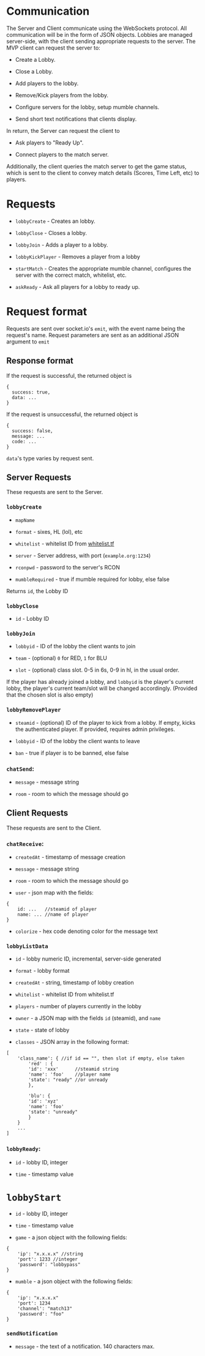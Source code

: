 # Communication

The Server and Client communicate using the WebSockets protocol. All communication
will be in the form of JSON objects. Lobbies are managed server-side, with the
client sending appropriate requests to the server. The MVP client can request the
server to:

* Create a Lobby.

* Close a Lobby.

* Add players to the lobby.

* Remove/Kick players from the lobby.

* Configure servers for the lobby, setup mumble channels.

* Send short text notifications that clients display.

In return, the Server can request the client to

* Ask players to "Ready Up".

* Connect players to the match server.

Additionally, the client queries the match server to get the game status, which
is sent to the client to convey match details (Scores, Time Left, etc) to players.

# Requests

* `lobbyCreate` - Creates an lobby.

* `lobbyClose` - Closes a lobby.

* `lobbyJoin` - Adds a player to a lobby.

* `lobbyKickPlayer` - Removes a player from a lobby

* `startMatch` - Creates the appropriate mumble channel, configures the server with the correct match, whitelist, etc.

* `askReady` - Ask all players for a lobby to ready up.

# Request format

Requests are sent over socket.io's `emit`, with the event name being the request's name. Request
parameters are sent as an additional JSON argument to `emit
`
## Response format

If the request is successful, the returned object is
```
{
  success: true,
  data: ...
}
```

If the request is unsuccessful, the returned object is
```
{
  success: false,
  message: ...
  code: ...
}
```

`data`'s type varies by request sent.
## Server Requests

These requests are sent to the Server.

### `lobbyCreate`

* `mapName`

* `format` - sixes, HL (lol), etc

* `whitelist` - whitelist ID from [whitelist.tf](http://whitelist.tf/)

* `server` - Server address, with port (`example.org:1234`)

* `rconpwd` - password to the server's RCON

* `mumbleRequired` - true if mumble required for lobby, else false

Returns `id`, the Lobby ID

### `lobbyClose`

* `id` - Lobby ID

### `lobbyJoin`

* `lobbyid` - ID of the lobby the client wants to join

* `team` - (optional) `0` for RED, `1` for BLU

* `slot` - (optional) class slot. 0-5 in 6s, 0-9 in hl, in the usual order.

If the player has already joined a lobby, and `lobbyid` is the player's current
lobby, the player's current team/slot will be changed accordingly. (Provided that
the chosen slot is also empty)

### `lobbyRemovePlayer`

* `steamid` - (optional) ID of the player to kick from a lobby. If empty, kicks the authenticated player. If provided, requires admin privileges.

* `lobbyid` - ID of the lobby the client wants to leave

* `ban` - true if player is to be banned, else false

### `chatSend`:

* `message` - message string

* `room` - room to which the message should go

## Client Requests

These requests are sent to the Client.

### `chatReceive`:

* `createdAt` - timestamp of message creation

* `message` - message string

* `room` - room to which the message should go

* `user` - json map with the fields:
```
{
	id: ...   //steamid of player
	name: ... //name of player
}
```

* `colorize` - hex code denoting color for the message text

### `lobbyListData`

* `id` - lobby numeric ID, incremental, server-side generated

* `format` - lobby format

* `createdAt` - string, timestamp of lobby creation

* `whitelist` - whitelist ID from whitelist.tf

* `players` - number of players currently in the lobby

* `owner` - a JSON map with the fields `id` (steamid), and `name`

* `state` - state of lobby

* `classes` - JSON array in the following format:
```
[
	'class_name': { //if id == "", then slot if empty, else taken
		'red' : {
		'id': 'xxx'      //steamid string
		'name': 'foo'    //player name
		'state': "ready" //or unready
		},
		
		'blu': {
		'id': 'xyz'
		'name': 'foo'
		'state': "unready"
		}
	}
	...
]
```

### `lobbyReady`:

* `id` - lobby ID, integer

* `time` - timestamp value

# `lobbyStart`

* `id` - lobby ID, integer

* `time` - timestamp value

* `game` - a json object with the following fields:
```
{
	'ip': "x.x.x.x" //string
	'port': 1233 //integer
	'password': "lobbypass"
}
```

* `mumble` - a json object with the following fields:
```
{
	'ip': "x.x.x.x"
	'port': 1234
	'channel': "match13"
	'password': "foo"
}
```

### `sendNotification`

* `message` - the text of a notification. 140 characters max.

